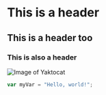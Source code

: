 # This is a header
## This is a header too 
### This is also a header
![Image of Yaktocat](https://octodex.github.com/images/yaktocat.png)

``` javascript
var myVar = "Hello, world!";
```
